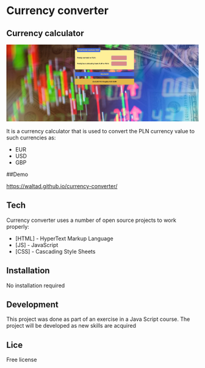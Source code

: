 # Currency converter
## Currency calculator

![Version 1.1](images/version-1-1-screen.jpg)

It is a currency calculator that is used to convert the PLN currency value to such currencies as:

- EUR
- USD
- GBP

##Demo

https://waltad.github.io/currency-converter/

## Tech

Currency converter uses a number of open source projects to work properly:

- [HTML] - HyperText Markup Language
- [JS] - JavaScript
- [CSS] - Cascading Style Sheets

## Installation

No installation required

## Development

This project was done as part of an exercise in a Java Script course.
The project will be developed as new skills are acquired

## Lice

Free license
